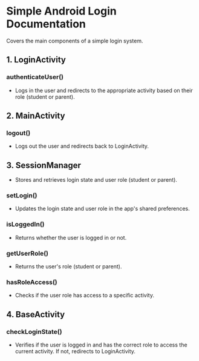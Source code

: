 # Simple Android Login Documentation

Covers the main components of a simple login system.

## 1. LoginActivity

### authenticateUser()

- Logs in the user and redirects to the appropriate activity based on their role (student or parent).

## 2. MainActivity

### logout()

- Logs out the user and redirects back to LoginActivity.

## 3. SessionManager

- Stores and retrieves login state and user role (student or parent).

### setLogin()

- Updates the login state and user role in the app's shared preferences.

### isLoggedIn()

- Returns whether the user is logged in or not.

### getUserRole()

- Returns the user's role (student or parent).

### hasRoleAccess()

- Checks if the user role has access to a specific activity.

## 4. BaseActivity

### checkLoginState()

- Verifies if the user is logged in and has the correct role to access the current activity. If not, redirects to LoginActivity.
